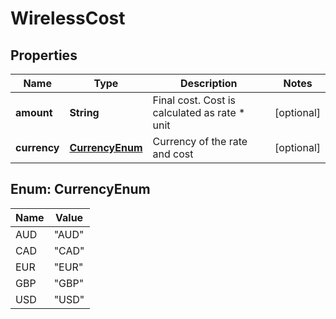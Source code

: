 

# WirelessCost


## Properties

| Name | Type | Description | Notes |
|------------ | ------------- | ------------- | -------------|
|**amount** | **String** | Final cost. Cost is calculated as rate * unit |  [optional] |
|**currency** | [**CurrencyEnum**](#CurrencyEnum) | Currency of the rate and cost |  [optional] |



## Enum: CurrencyEnum

| Name | Value |
|---- | -----|
| AUD | &quot;AUD&quot; |
| CAD | &quot;CAD&quot; |
| EUR | &quot;EUR&quot; |
| GBP | &quot;GBP&quot; |
| USD | &quot;USD&quot; |



